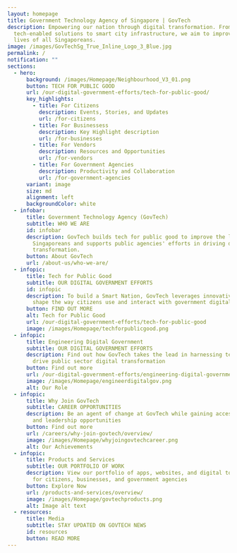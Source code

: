 ```yaml
---
layout: homepage
title: Government Technology Agency of Singapore | GovTech
description: Empowering our nation through digital transformation. From
  tech-enabled solutions to smart city infrastructure, we aim to improve the
  lives of all Singaporeans.
image: /images/GovTechSg_True_Inline_Logo_3_Blue.jpg
permalink: /
notification: ""
sections:
  - hero:
      background: /images/Homepage/Neighbourhood_V3_01.png
      button: TECH FOR PUBLIC GOOD
      url: /our-digital-government-efforts/tech-for-public-good/
      key_highlights:
        - title: For Citizens
          description: Events, Stories, and Updates
          url: /for-citizens
        - title: For Businessess
          description: Key Highlight description
          url: /for-businesses
        - title: For Vendors
          description: Resources and Opportunities
          url: /for-vendors
        - title: For Government Agencies
          description: Productivity and Collaboration
          url: /for-government-agencies
      variant: image
      size: md
      alignment: left
      backgroundColor: white
  - infobar:
      title: Government Technology Agency (GovTech)
      subtitle: WHO WE ARE
      id: infobar
      description: GovTech builds tech for public good to improve the lives of
        Singaporeans and supports public agencies' efforts in driving digital
        transformation.
      button: About GovTech
      url: /about-us/who-we-are/
  - infopic:
      title: Tech for Public Good
      subtitle: OUR DIGITAL GOVERNMENT EFFORTS
      id: infopic
      description: To build a Smart Nation, GovTech leverages innovative technology to
        shape the way citizens use and interact with government digital services
      button: FIND OUT MORE
      alt: Tech for Public Good
      url: /our-digital-government-efforts/tech-for-public-good
      image: /images/Homepage/techforpublicgood.png
  - infopic:
      title: Engineering Digital Government
      subtitle: OUR DIGITAL GOVERNMENT EFFORTS
      description: Find out how GovTech takes the lead in harnessing technology to
        drive public sector digital transformation
      button: Find out more
      url: /our-digital-government-efforts/engineering-digital-government/
      image: /images/Homepage/engineerdigitalgov.png
      alt: Our Role
  - infopic:
      title: Why Join GovTech
      subtitle: CAREER OPPORTUNITIES
      description: Be an agent of change at GovTech while gaining access to learning
        and leadership opportunities
      button: Find out more
      url: /careers/why-join-govtech/overview/
      image: /images/Homepage/whyjoingovtechcareer.png
      alt: Our Achievements
  - infopic:
      title: Products and Services
      subtitle: OUR PORTFOLIO OF WORK
      description: View our portfolio of apps, websites, and digital tools available
        for citizens, businesses, and government agencies
      button: Explore Now
      url: /products-and-services/overview/
      image: /images/Homepage/govtechproducts.png
      alt: Image alt text
  - resources:
      title: Media
      subtitle: STAY UPDATED ON GOVTECH NEWS
      id: resources
      button: READ MORE
---
```

